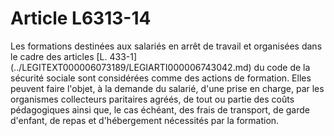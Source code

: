 # Article L6313-14

 

<div align="left">
  Les formations destinées aux salariés en arrêt de travail et organisées dans le cadre des articles [L. 433-1](../LEGITEXT000006073189/LEGIARTI000006743042.md) du code de la sécurité sociale sont considérées comme des actions de formation. Elles peuvent faire l'objet, à la demande du salarié, d'une prise en charge, par les organismes collecteurs paritaires agréés, de tout ou partie des coûts pédagogiques ainsi que, le cas échéant, des frais de transport, de garde d'enfant, de repas et d'hébergement nécessités par la formation.<br />